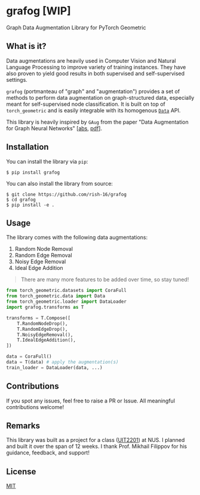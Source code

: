 # grafog \[WIP\]
Graph Data Augmentation Library for PyTorch Geometric

## What is it?
Data augmentations are heavily used in Computer Vision and Natural Language Processing to improve variety of training instances. They have also proven to yield good results in both supervised and self-supervised settings. 

`grafog` (portmanteau of "graph" and "augmentation") provides a set of methods to perform data augmentation on graph-structured data, especially meant for self-supervised node classification. It is built on top of `torch_geometric` and is easily integrable with its homogenous [`Data`](https://pytorch-geometric.readthedocs.io/en/latest/modules/data.html#torch_geometric.data.Data) API.

This library is heavily inspired by `GAug` from the paper "Data Augmentation for Graph Neural Networks" [[abs](https://arxiv.org/abs/2006.06830), [pdf](https://arxiv.org/pdf/2006.06830.pdf)].

## Installation
You can install the library via `pip`:

```
$ pip install grafog
```

You can also install the library from source:

```
$ git clone https://github.com/rish-16/grafog
$ cd grafog
$ pip install -e .
```

## Usage
The library comes with the following data augmentations:

1. Random Node Removal
2. Random Edge Removal
3. Noisy Edge Removal
4. Ideal Edge Addition

> There are many more features to be added over time, so stay tuned!

```python
from torch_geometric.datasets import CoraFull
from torch_geometric.data import Data
from torch_geometric.loader import DataLoader
import grafog.transforms as T

transforms = T.Compose([
    T.RandomNodeDrop(),
    T.RandomEdgeDrop(),
    T.NoisyEdgeRemoval(),
    T.IdealEdgeAddition(),
])

data = CoraFull()
data = T(data) # apply the augmentation(s)
train_loader = DataLoader(data, ...)
```

## Contributions
If you spot any issues, feel free to raise a PR or Issue. All meaningful contributions welcome!

## Remarks
This library was built as a project for a class ([UIT2201]()) at NUS. I planned and built it over the span of 12 weeks. I thank Prof. Mikhail Filippov for his guidance, feedback, and support!

## License
[MIT](https://github.com/rish-16/grafog/blob/main/LICENSE)